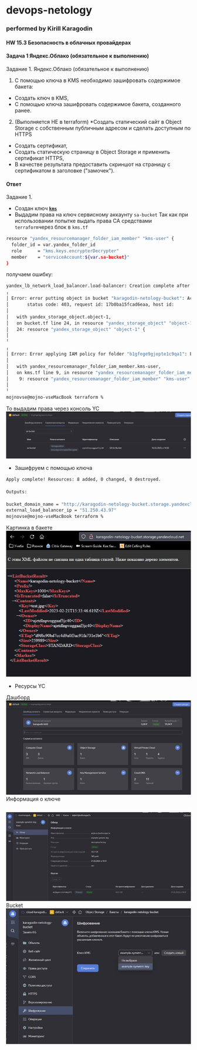 # devops-netology
### performed by Kirill Karagodin
#### HW 15.3 Безопасность в облачных провайдерах

#### Задача 1 Яндекс.Облако (обязательное к выполнению)

Задание 1. Яндекс.Облако (обязательное к выполнению)

1. С помощью ключа в KMS необходимо зашифровать содержимое бакета:
- Создать ключ в KMS, 
- С помощью ключа зашифровать содержимое бакета, созданного ранее.
2. (Выполняется НЕ в terraform) *Создать статический сайт в Object Storage c собственным публичным адресом и сделать 
доступным по HTTPS
- Создать сертификат, 
- Создать статическую страницу в Object Storage и применить сертификат HTTPS, 
- В качестве результата предоставить скриншот на страницу с сертификатом в заголовке ("замочек").

#### Ответ

Задание 1.

- Создан ключ [**`kms`**](https://github.com/kirill-karagodin/devops-netology/blob/main/Netology_HWs/Cloukub/HW_15.3/src/terraform/kms.tf)
- Выдадим права на ключ сервисному аккаунту `sa-bucket`
Так как при использовании попытке выдать права СА средствами `terraform`через блок в `kms.tf`
````bash
resource "yandex_resourcemanager_folder_iam_member" "kms-user" {
  folder_id = var.yandex_folder_id
  role      = "kms.keys.encrypterDecrypter"
  member    = "serviceAccount:${var.sa-bucket}"
}
````
получаем ошибку:
````bash
yandex_lb_network_load_balancer.load-balancer: Creation complete after 3s [id=enpglsu4gtms0jotguie]
╷
│ Error: error putting object in bucket "karagodin-netology-bucket": AccessDenied: Access Denied
│       status code: 403, request id: 17b0ba15fcad6eaa, host id:
│
│   with yandex_storage_object.object-1,
│   on bucket.tf line 24, in resource "yandex_storage_object" "object-1":
│   24: resource "yandex_storage_object" "object-1" {
│
╵
╷
│ Error: Error applying IAM policy for folder "b1gfege9gjopte1c9qa1": Error setting IAM policy for folder "b1gfege9gjopte1c9qa1": server-request-id = b21b18e3-291f-4adb-9608-569a6f3d3ecf server-trace-id = f38b63bd89dd581:2016ef7039535354:f38b63bd89dd581:1 client-request-id = 586df018-509e-464d-8cd8-6c0ac919b066 client-trace-id = 19f67b3d-ca7a-461f-90af-903bce33f9cf rpc error: code = PermissionDenied desc = Permission denied
│
│   with yandex_resourcemanager_folder_iam_member.kms-user,
│   on kms.tf line 9, in resource "yandex_resourcemanager_folder_iam_member" "kms-user":
│    9: resource "yandex_resourcemanager_folder_iam_member" "kms-user" {
│
╵
mojnovse@mojno-vseMacBook terraform %
````
То выдадим права через консоль YC
![](https://github.com/kirill-karagodin/devops-netology/blob/main/Netology_HWs/Cloukub/HW_15.3/img/sa-bucket.JPG)
- Зашифруем с помощью ключа
````bash
Apply complete! Resources: 8 added, 0 changed, 0 destroyed.

Outputs:

bucket_domain_name = "http://karagodin-netology-bucket.storage.yandexcloud.net/test.jpg"
external_load_balancer_ip = "51.250.43.97"
mojnovse@mojno-vseMacBook terraform %
````
Картинка в бакете
![](https://github.com/kirill-karagodin/devops-netology/blob/main/Netology_HWs/Cloukub/HW_15.3/img/b-test.JPG)
- Ресурсы YC

Дашборд
![](https://github.com/kirill-karagodin/devops-netology/blob/main/Netology_HWs/Cloukub/HW_15.3/img/dashboard.JPG)
Информация о ключе
````bash

````
![](https://github.com/kirill-karagodin/devops-netology/blob/main/Netology_HWs/Cloukub/HW_15.3/img/key.JPG)
Bucket
![](https://github.com/kirill-karagodin/devops-netology/blob/main/Netology_HWs/Cloukub/HW_15.3/img/bucket.JPG)


